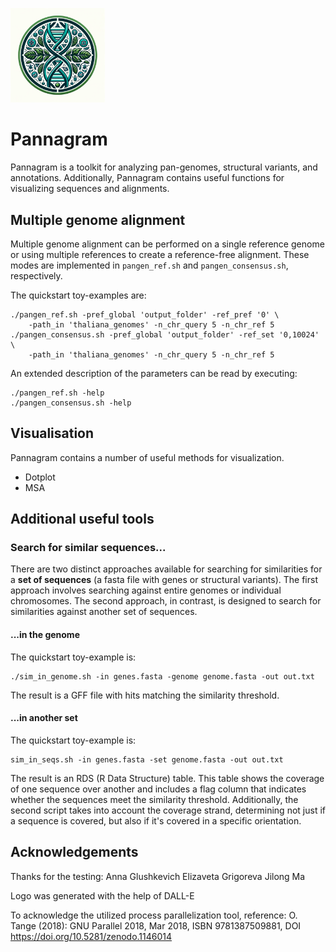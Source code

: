 <p align="left">
<img src="https://github.com/iganna/pannagram/blob/main/examples/pannagram_logo.png" width="30%" height="auto">
</p>

# Pannagram


Pannagram is a toolkit for analyzing pan-genomes, structural variants, and annotations. Additionally, Pannagram contains useful functions for visualizing sequences and alignments.

## Multiple genome alignment

Multiple genome alignment can be performed on a single reference genome or using multiple references to create a reference-free alignment. These modes are implemented in `pangen_ref.sh` and `pangen_consensus.sh`, respectively.

The quickstart toy-examples are:
```
./pangen_ref.sh -pref_global 'output_folder' -ref_pref '0' \
    -path_in 'thaliana_genomes' -n_chr_query 5 -n_chr_ref 5
./pangen_consensus.sh -pref_global 'output_folder' -ref_set '0,10024' \
    -path_in 'thaliana_genomes' -n_chr_query 5 -n_chr_ref 5
```

An extended description of the parameters can be read by executing:
```
./pangen_ref.sh -help
./pangen_consensus.sh -help
```

## Visualisation
Pannagram contains a number of useful methods for visualization.

* Dotplot
* MSA


## Additional useful tools
### Search for similar sequences...

There are two distinct approaches available for searching for similarities for a **set of sequences** (a fasta file with genes or structural variants). 
The first approach involves searching against entire genomes or individual chromosomes. 
The second approach, in contrast, is designed to search for similarities against another set of sequences. 

#### ...in the genome
The quickstart toy-example is:
```
./sim_in_genome.sh -in genes.fasta -genome genome.fasta -out out.txt
```
The result is a GFF file with hits matching the similarity threshold.


#### ...in another set
The quickstart toy-example is:
```
sim_in_seqs.sh -in genes.fasta -set genome.fasta -out out.txt
```
The result is an RDS (R Data Structure) table. 
This table shows the coverage of one sequence over another and 
includes a flag column that indicates whether the sequences meet the similarity threshold. 
Additionally, the second script takes into account the coverage strand, 
determining not just if a sequence is covered, but also if it's covered in a specific orientation.

<!--

## Parameters to run `pipeline_consensus.sh`


## Script Overview


- `-pref_global <value>`
   The global prefix for folders that will be created during the pipeline.

- `-ref_pref <value>`
   The basename of the reference genome file (without extension), that the pipeline will use as a reference for alignment.

- `-path_chr_ref <value>`
   (Optional) 
   The directory containing **chromosomes** of the reference genome.
   можно -path_chr_ref ваще не указывать, если референс находится там же, где и остальные

- `-n_chr_ref <value>`
   The number of chromosomes in the reference genome.

- `-path_in <value>`
   The directory containing query genomes that must be aligned to the reference.

- `-n_chr_query <value>`
   The number of chromosomes in the query genomes.

- `-path_parts <value>`
   (Optional) The directory containing chunked chromosomes.

- `-path_chr_acc <value>`
   (Optional) The directory containing separate chromosomes.

- `-path_consensus <value>`
   The directory where the common consensus results will be stored.

- `-sort_chr_len <value>`
   (Optional) Flag to sort chromosomes in the genomes by length.

- `-part_len <value>`
   (Optional) The length of chunks used in the analysis.
   Default = 500bp

- `-all_cmp <value>`
   Flag to align all chromosomes to each other, not just the corresponding ones.

- `-p_ident <value>`
   The identity value used for the internal BLAST comparisons.

- `-acc_anal <value>`
   The file containing the set of accessions to analyze.

- `-cores <value>`
   The number of CPU cores to use for running the pipeline.


## Dependencies

install.packages("optparse")
install.packages("seqinr")
install.packages("foreach")
install.packages("doParallel")

stringi and stringr,



## Dependencies



BiocManager::muscle

foreach
doParallel
optparse
BiocManager::crayon
BiocManager::rhdf5
msa
dplyr
BiocManager::Biostrings
seqinr
foreach
stringr
ggplot2
utils.R сам устанавливает crayon.


## TODO:

TE4_multifasta.fasta
add "fasta" as parameter and make clever split on this parameter, может быть позволить fasta/fa/fna, но запретить fastq
следать хромосомные файлы для референса, если он не распарсен
прописать дефолты
все рабоает нормально. и работает без -path_chr_ref
-all_clp rкак-то переделать флаг
избежать переименования референсных геномов в - _

в файле accession - расширение указывать или не указывать
в файле с аксешенами чтобы можно было тоже все подавать

-->

## Acknowledgements

Thanks for the testing:
Anna Glushkevich
Elizaveta Grigoreva
Jilong Ma

Logo was generated with the help of DALL-E

To acknowledge the utilized process parallelization tool, reference:
O. Tange (2018): GNU Parallel 2018, Mar 2018, ISBN 9781387509881,
  DOI https://doi.org/10.5281/zenodo.1146014
